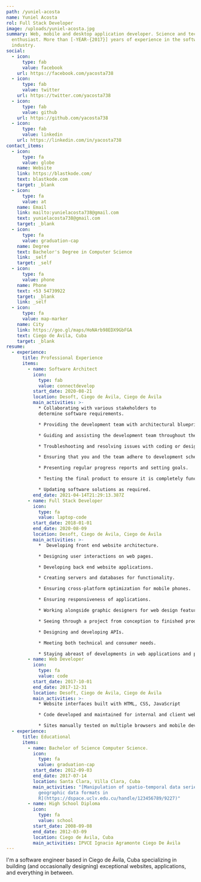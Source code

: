 ```yaml
---
path: /yuniel-acosta
name: Yuniel Acosta
rol: Full Stack Developer
image: /uploads/yuniel-acosta.jpg
summary: Web, mobile and desktop application developer. Science and technology
  enthusiast. More than [-YEAR-{2017}] years of experience in the software
  industry.
social:
  - icon:
      type: fab
      value: facebook
    url: https://facebook.com/yacosta738
  - icon:
      type: fab
      value: twitter
    url: https://twitter.com/yacosta738
  - icon:
      type: fab
      value: github
    url: https://github.com/yacosta738
  - icon:
      type: fab
      value: linkedin
    url: https://linkedin.com/in/yacosta738
contact_items:
  - icon:
      type: fa
      value: globe
    name: Website
    link: https://blastkode.com/
    text: blastkode.com
    target: _blank
  - icon:
      type: fa
      value: at
    name: Email
    link: mailto:yunielacosta738@gmail.com
    text: yunielacosta738@gmail.com
    target: _blank
  - icon:
      type: fa
      value: graduation-cap
    name: Degree
    text: Bachelor's Degree in Computer Science
    link: _self
    target: _self
  - icon:
      type: fa
      value: phone
    name: Phone
    text: +53 54739922
    target: _blank
    link: _self
  - icon:
      type: fa
      value: map-marker
    name: City
    link: https://goo.gl/maps/HoNArb98EDX9GbFGA
    text: Ciego de Ávila, Cuba
    target: _blank
resume:
  - experience:
      title: Professional Experience
      items:
        - name: Software Architect
          icon:
            type: fab
            value: connectdevelop
          start_date: 2020-08-21
          location: Desoft, Ciego de Ávila, Ciego de Ávila
          main_activities: >-
            * Collaborating with various stakeholders to
            determine software requirements.

            * Providing the development team with architectural blueprints to follow.

            * Guiding and assisting the development team throughout the process.

            * Troubleshooting and resolving issues with coding or design.

            * Ensuring that you and the team adhere to development schedules and deadlines.

            * Presenting regular progress reports and setting goals.

            * Testing the final product to ensure it is completely functional and meets requirements.

            * Updating software solutions as required.
          end_date: 2021-04-14T21:29:13.387Z
        - name: Full Stack Developer
          icon:
            type: fa
            value: laptop-code
          start_date: 2018-01-01
          end_date: 2020-08-09
          location: Desoft, Ciego de Ávila, Ciego de Ávila
          main_activities: >-
            *  Developing front end website architecture.

            * Designing user interactions on web pages.

            * Developing back end website applications.

            * Creating servers and databases for functionality.

            * Ensuring cross-platform optimization for mobile phones.

            * Ensuring responsiveness of applications.

            * Working alongside graphic designers for web design features.

            * Seeing through a project from conception to finished product.

            * Designing and developing APIs.

            * Meeting both technical and consumer needs.

            * Staying abreast of developments in web applications and programming languages.
        - name: Web Developer
          icon:
            type: fa
            value: code
          start_date: 2017-10-01
          end_date: 2017-12-31
          location: Desoft, Ciego de Ávila, Ciego de Ávila
          main_activities: >-
            * Website interfaces built with HTML, CSS, JavaScript

            * Code developed and maintained for internal and client websites that mainly use HTML, CSS, Sass, JavaScript, Typescript, Angular and Vuejs

            * Sites manually tested on multiple browsers and mobile devices to ensure cross-browser compatibility and responsiveness
  - experience:
      title: Educational
      items:
        - name: Bachelor of Science Computer Science.
          icon:
            type: fa
            value: graduation-cap
          start_date: 2012-09-03
          end_date: 2017-07-14
          location: Santa Clara, Villa Clara, Cuba
          main_activities: "[Manipulation of spatio-temporal data series using scientific and
            geographic data formats in
            R](https://dspace.uclv.edu.cu/handle/123456789/9227)"
        - name: High School Diploma
          icon:
            type: fa
            value: school
          start_date: 2008-09-08
          end_date: 2012-03-09
          location: Ciego de Ávila, Cuba
          main_activities: IPVCE Ignacio Agramonte Ciego De Ávila
---
```


I'm a software engineer based in Ciego de Ávila, Cuba specializing in building (and occasionally designing) exceptional websites, applications, and everything in between.
